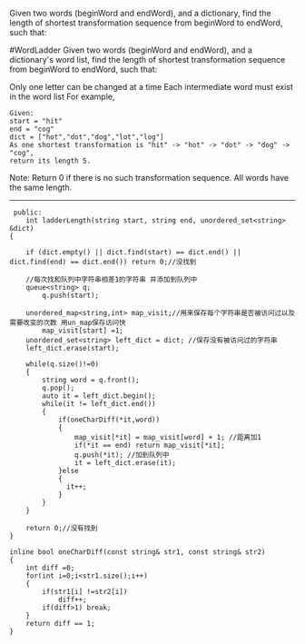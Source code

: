 Given two words (beginWord and endWord), and a dictionary, find the length of shortest transformation sequence 
from beginWord to endWord, such that:

#WordLadder
Given two words (beginWord and endWord), and a dictionary's word list, find the length of shortest transformation sequence from beginWord to endWord, such that:

Only one letter can be changed at a time
Each intermediate word must exist in the word list
For example,

```
Given:
start = "hit"
end = "cog"
dict = ["hot","dot","dog","lot","log"]
As one shortest transformation is "hit" -> "hot" -> "dot" -> "dog" -> "cog",
return its length 5.
```
Note:
Return 0 if there is no such transformation sequence.
All words have the same length.


---


```
 public:
    int ladderLength(string start, string end, unordered_set<string> &dict) 
{
	
	if (dict.empty() || dict.find(start) == dict.end() || dict.find(end) == dict.end()) return 0;//没找到
	
	//每次找和队列中字符串相差1的字符串 并添加到队列中 
	queue<string> q;
        q.push(start);

	unordered_map<string,int> map_visit;//用来保存每个字符串是否被访问过以及需要改变的次数 用un_map保存访问快
        map_visit[start] =1;
	unordered_set<string> left_dict = dict; //保存没有被访问过的字符串
	left_dict.erase(start);

	while(q.size()!=0)
	{
		string word = q.front();
		q.pop();
		auto it = left_dict.begin();
		while(it != left_dict.end())
		{
			if(oneCharDiff(*it,word))
			{
				map_visit[*it] = map_visit[word] + 1; //距离加1
				if(*it == end) return map_visit[*it];
				q.push(*it); //加到队列中
				it = left_dict.erase(it);
			}else
			{
			  it++;
			}
		}
	}

	return 0;//没有找到	
}

inline bool oneCharDiff(const string& str1, const string& str2)
{
	int diff =0;
	for(int i=0;i<str1.size();i++)
	{
		if(str1[i] !=str2[i])
			diff++;
		if(diff>1) break;
	}
	return diff == 1;
}
```
